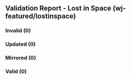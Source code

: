 ## Validation Report - Lost in Space (wj-featured/lostinspace)


### Invalid (0)
### Updated (0)
### Mirrored (0)
### Valid (0)
